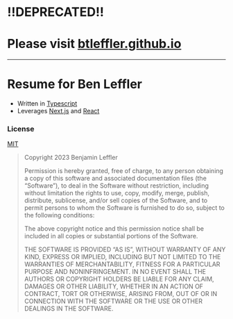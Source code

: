 # ‼️DEPRECATED‼️
# Please visit [btleffler.github.io](https://github.com/btleffler/btleffler.github.io)

---------------

# Resume for Ben Leffler
* Written in [Typescript](https://www.typescriptlang.org/)
* Leverages [Next.js](https://nextjs.org/) and [React](https://react.dev/)

### License
[MIT](LICENSE)
>Copyright 2023 Benjamin Leffler
>
>Permission is hereby granted, free of charge, to any person obtaining a copy of this software and associated documentation files (the “Software”), to deal in the Software without restriction, including without limitation the rights to use, copy, modify, merge, publish, distribute, sublicense, and/or sell copies of the Software, and to permit persons to whom the Software is furnished to do so, subject to the following conditions:
>
>The above copyright notice and this permission notice shall be included in all copies or substantial portions of the Software.
>
>THE SOFTWARE IS PROVIDED “AS IS”, WITHOUT WARRANTY OF ANY KIND, EXPRESS OR IMPLIED, INCLUDING BUT NOT LIMITED TO THE WARRANTIES OF MERCHANTABILITY, FITNESS FOR A PARTICULAR PURPOSE AND NONINFRINGEMENT. IN NO EVENT SHALL THE AUTHORS OR COPYRIGHT HOLDERS BE LIABLE FOR ANY CLAIM, DAMAGES OR OTHER LIABILITY, WHETHER IN AN ACTION OF CONTRACT, TORT OR OTHERWISE, ARISING FROM, OUT OF OR IN CONNECTION WITH THE SOFTWARE OR THE USE OR OTHER DEALINGS IN THE SOFTWARE.
